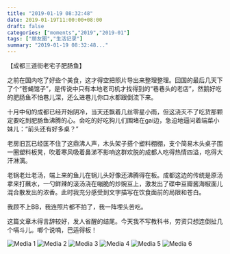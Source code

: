 ```yaml
---
title: "2019-01-19 08:32:48"
date: 2019-01-19T11:00:00+08:00
draft: false
categories: ["moments","2019","2019-01"]
tags: ["朋友圈","生活记录"]
summary: "2019-01-19 08:32:48..."
---
```


【成都三道街老宅子肥肠鱼】

之前在国内吃了好些个美食，这才得空把照片导出来整理整理。回国的最后几天下了个“苍蝇馆子”，是传说中只有本地老司机才找得到的“巷巷头的老店”，然鹅好吃的肥肠鱼不怕巷儿深，还么进巷儿你口水都跟倒流下来。

十月中旬的成都已经开始阴冷，当天还飘着几丝零星小雨，但这浇灭不了吃货那颗定要吃到肥肠鱼沸腾的心。会吃的好吃狗儿们围堵在gai边，急迫地逼问着端菜小妹儿：“前头还有好多桌？”

老房旧瓦已经匡不住了这鼎沸人声，木头架子搭个塑料棚棚，支个简易木头桌子围一圈塑料板凳，吹着寒风吸着鼻涕不影响这群欢脱的成都人吃得热情四溢，吃得大汗淋漓。

老锅老灶老汤，端上来的鱼儿在锅儿头好像还沸腾得在板。成都这边的传统是原汤拿来打蘸水，一勺鲜辣的滚汤浇在嘣脆的炒豌豆上，激发出了碟中豆瓣酱海椒面儿混合散发出的浓香。此时我充分感受到文字描写在饮食面前的局限和苍白。

我顾不上BB，我连照片都不拍了，我一阵埋头苦吃。

这篇文章木得言辞较好，发人省醒的结尾。今天我不写教科书，劳资只想连倒扯几个嗝斗儿。啷个说喃，巴适得板！

![Media 1](/Moments/photos/2019-01-19/201901190832480.jpg)
![Media 2](/Moments/photos/2019-01-19/201901190832481.jpg)
![Media 3](/Moments/photos/2019-01-19/201901190832482.jpg)
![Media 4](/Moments/photos/2019-01-19/201901190832483.jpg)
![Media 5](/Moments/photos/2019-01-19/201901190832484.jpg)
![Media 6](/Moments/photos/2019-01-19/201901190832485.jpg)

